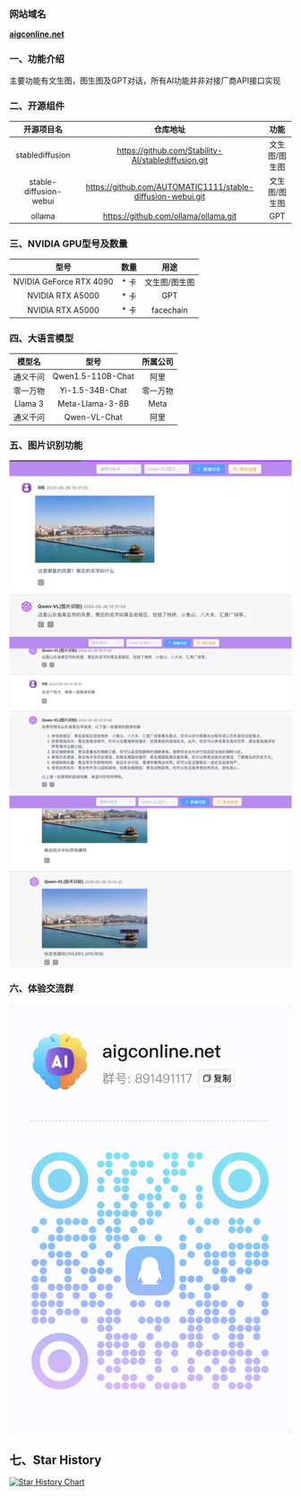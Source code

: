### 网站域名
[**aigconline.net**](http://aigconline.net/)

### 一、功能介绍
主要功能有文生图，图生图及GPT对话，所有AI功能并非对接厂商API接口实现

### 二、开源组件
| 开源项目名        | 仓库地址   |功能   |
| :--------:   | :--------:  | :--------:  |
| stablediffusion     | https://github.com/Stability-AI/stablediffusion.git   |文生图/图生图   |
| stable-diffusion-webui       |   https://github.com/AUTOMATIC1111/stable-diffusion-webui.git   |文生图/图生图   |
| ollama        |    https://github.com/ollama/ollama.git    | GPT  |
### 三、NVIDIA GPU型号及数量
| 型号        | 数量  |    用途     |
| :--------:   |:---:|:---------:|
| NVIDIA GeForce RTX 4090     | * 卡 |  文生图/图生图  |
| NVIDIA RTX A5000       | * 卡 |    GPT    |
| NVIDIA RTX A5000       | * 卡 | facechain |
### 四、大语言模型
| 模型名        |              型号              | 所属公司 |
| :--------:   |:----------------------------:|:----:|
| 通义千问     |      Qwen1.5-110B-Chat       |  阿里  |
| 零一万物     |       Yi-1.5-34B-Chat        | 零一万物 |
| Llama 3     |       Meta-Llama-3-8B        | Meta |
| 通义千问    |         Qwen-VL-Chat         |   阿里   |
### 五、图片识别功能
![](images/image_recognition1.png)
![](images/image_recognition2.png)
![](images/image_recognition3.png)
### 六、体验交流群
![](images/qrcode.jpg)
## 七、Star History
[![Star History Chart](https://api.star-history.com/svg?repos=aigconline/aigconline&type=Date)](https://star-history.com/#aigconline/aigconline&Date)